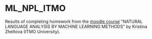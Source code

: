 # ML_NPL_ITMO

Results of completing homework from the <a href="[url](https://moodle.itmo.ru/course/view.php?id=192)">moodle course</a> "NATURAL LANGUAGE ANALYSIS BY MACHINE LEARNING METHODS" by Kristina Zheltova (ITMO University).

